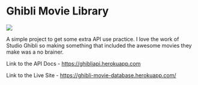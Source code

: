 # Ghibli Movie Library

<img src="https://image.tmdb.org/t/p/w600_and_h900_bestv2/rtGDOeG9LzoerkDGZF9dnVeLppL.jpg">

A simple project to get some extra API use practice. I love the work of Studio Ghibli so making something that included the awesome movies they make was a no brainer.

Link to the API Docs - https://ghibliapi.herokuapp.com

Link to the Live Site - https://ghibli-movie-database.herokuapp.com/


